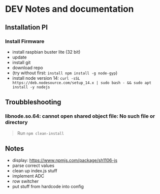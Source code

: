 # DEV Notes and documentation

## Installation PI

### Install Firmware

- install raspbian buster lite (32 bit)
- update
- install git
- download repo
- (try without first: `install npm install -g node-gyp`)
- install node version 14: `curl -sSL https://deb.nodesource.com/setup_14.x | sudo bash - && sudo apt install -y nodejs`

## Troubbleshooting

### libnode.so.64: cannot open shared object file: No such file or directory

> Run `npm clean-install`

## Notes

- display: <https://www.npmjs.com/package/sh1106-js>
- parse correct values
- clean up index.js stuff
- implement ADC
- row switcher
- put stuff from hardcode into config
